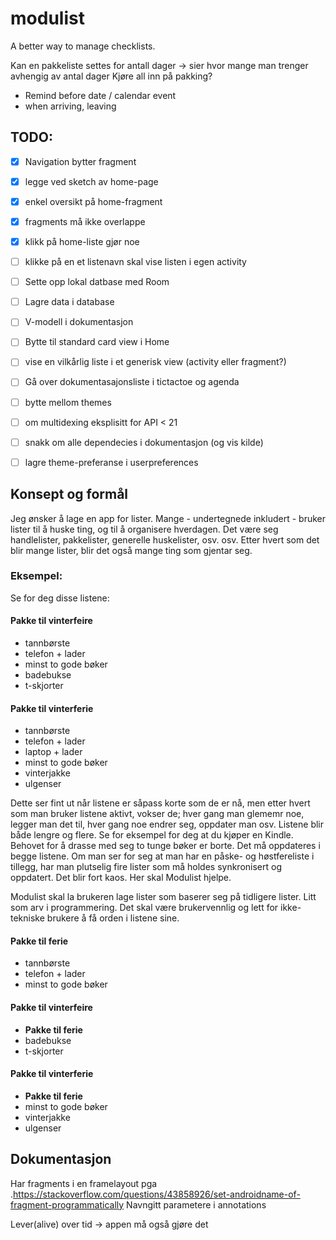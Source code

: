 # modulist
A better way to manage checklists.

Kan en pakkeliste settes for antall dager -> sier hvor mange man trenger avhengig av antal dager
Kjøre all inn på pakking?
* Remind before date / calendar event
* when arriving, leaving

## TODO: 
- [X] Navigation bytter fragment
- [X] legge ved sketch av home-page
- [X] enkel oversikt på home-fragment
- [X] fragments må ikke overlappe
- [X] klikk på home-liste gjør noe
- [ ] klikke på en et listenavn skal vise listen i egen activity
- [ ] Sette opp lokal datbase med Room
- [ ] Lagre data i database
- [ ] V-modell i dokumentasjon
- [ ] Bytte til standard card view i Home
- [ ] vise en vilkårlig liste i et generisk view (activity eller fragment?)
- [ ] Gå over dokumentasajonsliste i tictactoe og agenda
- [ ] bytte mellom themes
- [ ] om multidexing eksplisitt for API < 21
- [ ] snakk om alle dependecies i dokumentasjon (og vis kilde)
- [ ] lagre theme-preferanse i userpreferences


## Konsept og formål
Jeg ønsker å lage en app for lister. Mange - undertegnede inkludert - bruker lister til å huske ting, og
til å organisere hverdagen. Det være seg handlelister, pakkelister, generelle huskelister, osv. osv.
Etter hvert som det blir mange lister, blir det også mange ting som gjentar seg.

### Eksempel:

Se for deg disse listene:
#### Pakke til vinterfeire
* tannbørste
* telefon + lader
* minst to gode bøker
* badebukse
* t-skjorter

#### Pakke til vinterferie
* tannbørste
* telefon + lader
* laptop + lader
* minst to gode bøker
* vinterjakke
* ulgenser

Dette ser fint ut når listene er såpass korte som de er nå, men etter hvert som man bruker listene aktivt,
vokser de; hver gang man glememr noe, legger man det til, hver gang noe endrer seg, oppdater man osv. Listene
blir både lengre og flere. Se for eksempel for deg at du kjøper en Kindle. Behovet for å drasse med seg to
tunge bøker er borte. Det må oppdateres i begge listene. Om man ser for seg at man har en påske- og høstfereliste
i tillegg, har man plutselig fire lister som må holdes synkronisert og oppdatert. Det blir fort kaos.
Her skal Modulist hjelpe.

Modulist skal la brukeren lage lister som baserer seg på tidligere lister.
Litt som arv i programmering. Det skal være brukervennlig og lett for ikke-tekniske brukere å få orden i
listene sine.


#### Pakke til ferie
* tannbørste
* telefon + lader
* minst to gode bøker

#### Pakke til vinterfeire
* __Pakke til ferie__
* badebukse
* t-skjorter

#### Pakke til vinterferie
* __Pakke til ferie__
* minst to gode bøker
* vinterjakke
* ulgenser


## Dokumentasjon
Har fragments i en framelayout pga .https://stackoverflow.com/questions/43858926/set-androidname-of-fragment-programmatically
Navngitt parametere i annotations


Lever(alive) over tid -> appen må også gjøre det

